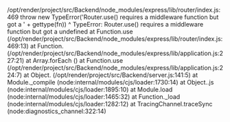 /opt/render/project/src/Backend/node_modules/express/lib/router/index.js:469
      throw new TypeError('Router.use() requires a middleware function but got a ' + gettype(fn))
      ^
TypeError: Router.use() requires a middleware function but got a undefined
    at Function.use (/opt/render/project/src/Backend/node_modules/express/lib/router/index.js:469:13)
    at Function.<anonymous> (/opt/render/project/src/Backend/node_modules/express/lib/application.js:227:21)
    at Array.forEach (<anonymous>)
    at Function.use (/opt/render/project/src/Backend/node_modules/express/lib/application.js:224:7)
    at Object.<anonymous> (/opt/render/project/src/Backend/server.js:141:5)
    at Module._compile (node:internal/modules/cjs/loader:1730:14)
    at Object..js (node:internal/modules/cjs/loader:1895:10)
    at Module.load (node:internal/modules/cjs/loader:1465:32)
    at Function._load (node:internal/modules/cjs/loader:1282:12)
    at TracingChannel.traceSync (node:diagnostics_channel:322:14)
